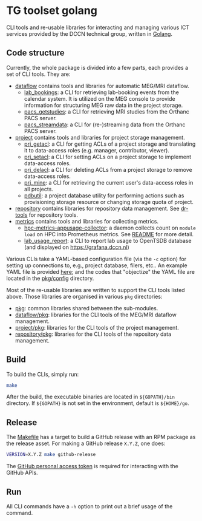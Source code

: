 # TG toolset golang

CLI tools and re-usable libraries for interacting and managing various ICT services provided by the DCCN technical group, written in [Golang](https://golang.org).

## Code structure

Currently, the whole package is divided into a few parts, each provides a set of CLI tools.  They are:

- [dataflow](dataflow) contains tools and libraries for automatic MEG/MRI dataflow.
  * [lab_bookings](dataflow/cmd/lab_bookings): a CLI for retrieving lab-booking events from the calendar system. It is utilized on the MEG console to provide information for structuring MEG raw data in the project storage.
  * [pacs_getstudies](dataflow/cmd/pacs_getstudies): a CLI for retrieving MRI studies from the Orthanc PACS server.
  * [pacs_streamdata](dataflow/cmd/pacs_streamdata): a CLI for (re-)streaming data from the Orthanc PACS server.
- [project](project) contains tools and libraries for project storage management.
  * [prj_getacl](project/cmd/prj_getacl): a CLI for getting ACLs of a project storage and translating it to data-access roles (e.g. manager, contributor, viewer).
  * [prj_setacl](project/cmd/prj_setacl): a CLI for setting ACLs on a project storage to implement data-access roles.
  * [prj_delacl](project/cmd/prj_delacl): a CLI for deleting ACLs from a project storage to remove data-access roles.
  * [prj_mine](project/cmd/prj_mine): a CLI for retrieving the current user's data-access roles in all projects.
  * [pdbutil](project/cmd/pdbutil): a project database utility for performing actions such as provisioning storage resource or changing storage quota of project.
- [repository](repository) contains libraries for repository data management. See [dr-tools](https://github.com/Donders-Institute/dr-tools) for repository tools.
- [metrics](metrics) contains tools and libraries for collecting metrics.
  * [hpc-metrics-appusage-collector](metrics/cmd/hpc-metrics-appusage-collector): a daemon collects count on `module load` on HPC into Prometheus metrics. See [README](metrics/cmd/hpc-metrics-appusage-collector/README.md) for more detail.
  * [lab_usage_report](metrics/cmd/lab_usage_report): a CLI to report lab usage to OpenTSDB database (and displayed on https://grafana.dccn.nl)
 
Various CLIs take a YAML-based configuration file (via the `-c` option) for setting up connections to, e.g., project database, filers, etc.. An example YAML file is provided [here](configs/config.yml); and the codes that "objectize" the YAML file are located in the [pkg/config](pkg/config) directory.

Most of the re-usable libraries are written to support the CLI tools listed above.  Those libraries are organised in various `pkg` directories:

- [pkg](pkg): common libraries shared between the sub-modules.
- [dataflow/pkg](dataflow/pkg): libraries for the CLI tools of the MEG/MRI dataflow management.
- [project/pkg](project/pkg): libraries for the CLI tools of the project management.
- [repository/pkg](repository/pkg): libraries for the CLI tools of the repository data management.

## Build

To build the CLIs, simply run:

```bash
make
```

After the build, the executable binaries are located in `${GOPATH}/bin` directory.  If `${GOPATH}` is not set in the environment, default is `${HOME}/go`.

## Release

The [Makefile](Makefile) has a target to build a GitHub release with an RPM package as the release asset.  For making a GitHub release `X.Y.Z`, one does: 

```bash
VERSION=X.Y.Z make github-release
```

The [GitHub personal access token](https://help.github.com/en/github/authenticating-to-github/creating-a-personal-access-token-for-the-command-line) is required for interacting with the GitHub APIs.

## Run

All CLI commands have a `-h` option to print out a brief usage of the command.
